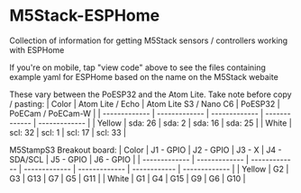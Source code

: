 # M5Stack-ESPHome
Collection of information for getting M5Stack sensors / controllers working with ESPHome

If you're on mobile, tap "view code" above to see the files containing example yaml for ESPHome based on the name on the M5Stack webaite

These vary between the PoESP32 and the Atom Lite. Take note before copy / pasting:
| Color  | Atom Lite / Echo | Atom Lite S3 / Nano C6 | PoESP32 | PoECam / PoECam-W | 
| ------------- | ------------- | ------------- | ------------- | ------------- |
| Yellow  | sda: 26  |  sda: 2  | sda: 16  | sda: 25 |
| White  | scl: 32  | scl: 1  | scl: 17 | scl: 33 |

M5StampS3 Breakout board:
| Color | J1 - GPIO | J2 - GPIO | J3 - X | J4 - SDA/SCL | J5 - GPIO | J6 - GPIO |
| ------------- | ------------- | ------------- | ------------- | ------------- | ------------ | ------------- |
| Yellow  | G2 | G3 | G13 | G7 | G5 | G11 |
| White  | G1 | G4 | G15 | G9 | G6 | G10 |
